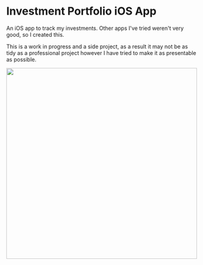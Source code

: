 # Investment Portfolio iOS App
An iOS app to track my investments.
Other apps I've tried weren't very good, so I created this.

This is a work in progress and a side project, as a result it may not be as tidy as a professional project however I have tried to make it as presentable as possible.

<img src="https://i.imgur.com/31tbHeY.png" width="500">
